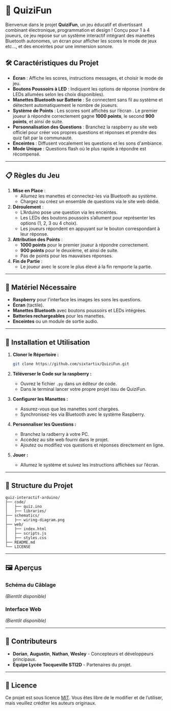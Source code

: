 
# 🎲 QuiziFun

Bienvenue dans le projet **QuiziFun**, un jeu éducatif et divertissant combinant électronique, programmation et design ! Conçu pour 1 à 4 joueurs, ce jeu repose sur un système interactif intégrant des manettes Bluetooth autonomes, un écran pour afficher les scores le mode de jeux etc..., et des enceintes pour une immersion sonore.

## 🛠️ Caractéristiques du Projet

- **Écran** : Affiche les scores, instructions messages, et choisir le mode de jeu.
- **Boutons Poussoirs à LED** : Indiquent les options de réponse (nombre de LEDs allumées selon les choix disponibles).
- **Manettes Bluetooth sur Batterie** : Se connectent sans fil au système et détectent automatiquement le nombre de joueurs.
- **Système de Points** : Les scores sont affichés sur l’écran . Le premier joueur à répondre correctement gagne **1000 points**, le second **900 points**, et ainsi de suite.
- **Personnalisation des Questions** : Branchez la raspberry au site web officiel pour créer vos propres questions et réponses et prendre des quiz fait par la communauté.
- **Enceintes** : Diffusent vocalement les questions et les sons d'ambiance.
- **Mode Unique** : Questions flash où le plus rapide à répondre est récompensé.

---

## 📋 Règles du Jeu

1. **Mise en Place** :
   - Allumez les manettes et connectez-les via Bluetooth au système.
   - Chargez ou créez un ensemble de questions via le site web dédié.
2. **Déroulement** :
   - L’Arduino pose une question via les enceintes.
   - Les LEDs des boutons poussoirs s’allument pour représenter les options (1, 2, 3 ou 4 choix).
   - Les joueurs répondent en appuyant sur le bouton correspondant à leur réponse.
3. **Attribution des Points** :
   - **1000 points** pour le premier joueur à répondre correctement.
   - **900 points** pour le deuxième, et ainsi de suite.
   - Pas de points pour les mauvaises réponses.
4. **Fin de Partie** :
   - Le joueur avec le score le plus élevé à la fin remporte la partie.

---

## 🔧 Matériel Nécessaire

- **Raspberry** pour l'interface les images les sons les questions.
- **Écran** (tactile).
- **Manettes Bluetooth** avec boutons poussoirs et LEDs intégrées.
- **Batteries rechargeables** pour les manettes.
- **Enceintes** ou un module de sortie audio.

---

## 🚀 Installation et Utilisation

1. **Cloner le Répertoire :**
   ```bash
   git clone https://github.com/sixtartix/QuiziFun.git
   ```

2. **Téléverser le Code sur la raspberry :**
   - Ouvrez le fichier `.py` dans un éditeur de code.
   - Dans le terminal lancer votre propre projet issu de QuiziFun.

3. **Configurer les Manettes :**
   - Assurez-vous que les manettes sont chargées.
   - Synchronisez-les via Bluetooth avec le système Raspberry.

4. **Personnaliser les Questions :**
   - Branchez la radberry à votre PC.
   - Accédez au site web fourni dans le projet.
   - Ajoutez ou modifiez vos questions et réponses directement en ligne.

5. **Jouer :**
   - Allumez le système et suivez les instructions affichées sur l’écran.

---

## 📂 Structure du Projet

```
quiz-interactif-arduino/
├── code/
│   ├── quiz.ino
│   ├── libraries/
├── schematics/
│   ├── wiring-diagram.png
├── web/
│   ├── index.html
│   ├── scripts.js
│   ├── styles.css
├── README.md
└── LICENSE
```

---

## 🖼️ Aperçus

### Schéma du Câblage
_(Bientôt disponible)_

### Interface Web
_(Bientôt disponible)_

---

## 🤝 Contributeurs

- **Dorian**, **Augustin**, **Nathan**, **Wesley** - Concepteurs et développeurs principaux.
- **Équipe Lycée Tocqueville STI2D** - Partenaires du projet.

---

## 📜 Licence

Ce projet est sous licence [MIT](LICENSE). Vous êtes libre de le modifier et de l’utiliser, mais veuillez créditer les auteurs originaux.
